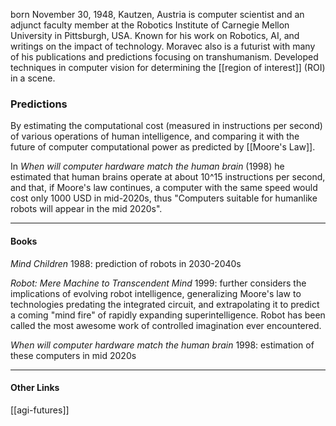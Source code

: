born November 30, 1948, Kautzen, Austria is computer scientist and an adjunct faculty member at the Robotics Institute of Carnegie Mellon University in Pittsburgh, USA. Known for his work on Robotics, AI, and writings on the impact of technology. Moravec also is a futurist with many of his publications and predictions focusing on transhumanism. Developed techniques in computer vision for determining the [[region of interest]] (ROI) in a scene. 

### Predictions
By estimating the computational cost (measured in instructions per second) of various operations of human intelligence, and comparing it with the future of computer computational power as predicted by [[Moore's Law]].

In *When will computer hardware match the human brain* (1998) he estimated that human brains operate at about 10^15
instructions per second, and that, if Moore's law continues, a computer with the same speed would cost only 1000 USD in mid-2020s, thus "Computers suitable for humanlike robots will appear in the mid 2020s".

---
#### Books
*Mind Children* 1988: prediction of robots in 2030-2040s

*Robot: Mere Machine to Transcendent Mind* 1999: further considers the implications of evolving robot intelligence, generalizing Moore's law to technologies predating the integrated circuit, and extrapolating it to predict a coming "mind fire" of rapidly expanding superintelligence. Robot has been called the most awesome work of controlled imagination ever encountered.

*When will computer hardware match the human brain* 1998: estimation of these computers in mid 2020s

---
#### Other Links
[[agi-futures]]
